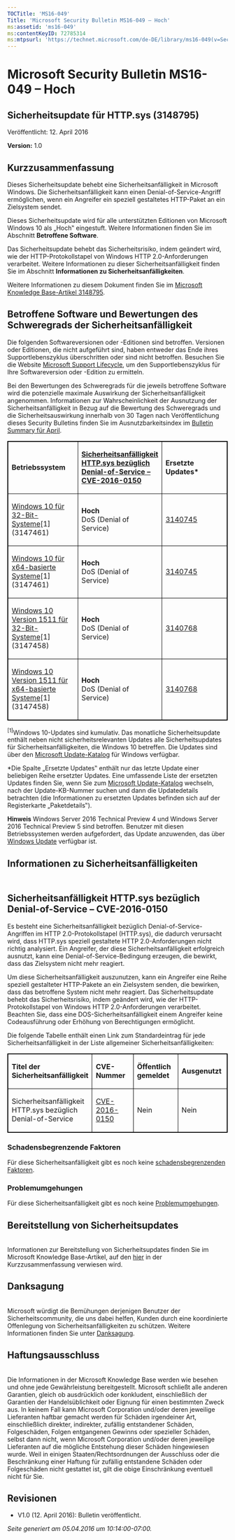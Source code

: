 ```yaml
---
TOCTitle: 'MS16-049'
Title: 'Microsoft Security Bulletin MS16-049 – Hoch'
ms:assetid: 'ms16-049'
ms:contentKeyID: 72785314
ms:mtpsurl: 'https://technet.microsoft.com/de-DE/library/ms16-049(v=Security.10)'
---
```


Microsoft Security Bulletin MS16-049 – Hoch
===========================================

Sicherheitsupdate für HTTP.sys (3148795)
----------------------------------------

Veröffentlicht: 12. April 2016

**Version:** 1.0

Kurzzusammenfassung
-------------------

<span id="sectionToggle0"></span>
Dieses Sicherheitsupdate behebt eine Sicherheitsanfälligkeit in Microsoft Windows. Die Sicherheitsanfälligkeit kann einen Denial-of-Service-Angriff ermöglichen, wenn ein Angreifer ein speziell gestaltetes HTTP-Paket an ein Zielsystem sendet.

Dieses Sicherheitsupdate wird für alle unterstützten Editionen von Microsoft Windows 10 als „Hoch‟ eingestuft. Weitere Informationen finden Sie im Abschnitt **Betroffene Software**.

Das Sicherheitsupdate behebt das Sicherheitsrisiko, indem geändert wird, wie der HTTP-Protokollstapel von Windows HTTP 2.0-Anforderungen verarbeitet. Weitere Informationen zu dieser Sicherheitsanfälligkeit finden Sie im Abschnitt **Informationen zu Sicherheitsanfälligkeiten**.

<span id="KBArticle"></span>
Weitere Informationen zu diesem Dokument finden Sie im [Microsoft Knowledge Base-Artikel 3148795](https://support.microsoft.com/de-de/kb/3148795). 

Betroffene Software und Bewertungen des Schweregrads der Sicherheitsanfälligkeit
--------------------------------------------------------------------------------

<span id="sectionToggle1"></span>
Die folgenden Softwareversionen oder -Editionen sind betroffen. Versionen oder Editionen, die nicht aufgeführt sind, haben entweder das Ende ihres Supportlebenszyklus überschritten oder sind nicht betroffen. Besuchen Sie die Website [Microsoft Support Lifecycle](https://support.microsoft.com/de-de/lifecycle), um den Supportlebenszyklus für Ihre Softwareversion oder -Edition zu ermitteln.

Bei den Bewertungen des Schweregrads für die jeweils betroffene Software wird die potenzielle maximale Auswirkung der Sicherheitsanfälligkeit angenommen. Informationen zur Wahrscheinlichkeit der Ausnutzung der Sicherheitsanfälligkeit in Bezug auf die Bewertung des Schweregrads und die Sicherheitsauswirkung innerhalb von 30 Tagen nach Veröffentlichung dieses Security Bulletins finden Sie im Ausnutzbarkeitsindex im [Bulletin Summary für April](https://technet.microsoft.com/de-de/library/security/ms16-apr).

<p> </p>
<table style="border:1px solid black;">
<colgroup>
<col width="33%" />
<col width="33%" />
<col width="33%" />
</colgroup>
<tbody>
<tr class="odd">
<td style="border:1px solid black;"><p><strong>Betriebssystem</strong></p></td>
<td style="border:1px solid black;"><p><a href="http://www.cve.mitre.org/cgi-bin/cvename.cgi?name=cve-2016-0150"><strong>Sicherheitsanfälligkeit HTTP.sys bezüglich Denial-of-Service – CVE-2016-0150</strong></a></p></td>
<td style="border:1px solid black;"><p><strong>Ersetzte Updates*</strong></p></td>
</tr>  
<tr class="even">
<td style="border:1px solid black;"><p><a href="https://support.microsoft.com/de-de/kb/3147461">Windows 10 für 32-Bit-Systeme</a>[1]<br />
(3147461)</p></td>
<td style="border:1px solid black;"><p><strong>Hoch</strong><br />
DoS (Denial of Service)</p></td>
<td style="border:1px solid black;"><p><a href="https://support.microsoft.com/de-de/kb/3140745">3140745</a></p></td>
</tr>  
<tr class="odd">
<td style="border:1px solid black;"><p><a href="https://support.microsoft.com/de-de/kb/3147461">Windows 10 für x64-basierte Systeme</a>[1]<br />
(3147461)</p></td>
<td style="border:1px solid black;"><p><strong>Hoch</strong><br />
DoS (Denial of Service)</p></td>
<td style="border:1px solid black;"><p><a href="https://support.microsoft.com/de-de/kb/3140745">3140745</a></p></td>
</tr>  
<tr class="even">
<td style="border:1px solid black;"><p><a href="https://support.microsoft.com/de-de/kb/3147458">Windows 10 Version 1511 für 32-Bit-Systeme</a>[1]<br />
(3147458)</p></td>
<td style="border:1px solid black;"><p><strong>Hoch</strong><br />
DoS (Denial of Service)</p></td>
<td style="border:1px solid black;"><p><a href="https://support.microsoft.com/de-de/kb/3140768">3140768</a></p></td>
</tr>  
<tr class="odd">
<td style="border:1px solid black;"><p><a href="https://support.microsoft.com/de-de/kb/3147458">Windows 10 Version 1511 für x64-basierte Systeme</a>[1]<br />
(3147458)</p></td>
<td style="border:1px solid black;"><p><strong>Hoch</strong><br />
DoS (Denial of Service)</p></td>
<td style="border:1px solid black;"><p><a href="https://support.microsoft.com/de-de/kb/3140768">3140768</a></p></td>
</tr>  
</tbody>  
</table>
  
<sup>[1]</sup>Windows 10-Updates sind kumulativ. Das monatliche Sicherheitsupdate enthält neben nicht sicherheitsrelevanten Updates alle Sicherheitsupdates für Sicherheitsanfälligkeiten, die Windows 10 betreffen. Die Updates sind über den [Microsoft Update-Katalog](http://catalog.update.microsoft.com/v7/site/home.aspx) für Windows verfügbar.
  
\*Die Spalte „Ersetzte Updates‟ enthält nur das letzte Update einer beliebigen Reihe ersetzter Updates. Eine umfassende Liste der ersetzten Updates finden Sie, wenn Sie zum [Microsoft Update-Katalog](http://catalog.update.microsoft.com/v7/site/home.aspx) wechseln, nach der Update-KB-Nummer suchen und dann die Updatedetails betrachten (die Informationen zu ersetzten Updates befinden sich auf der Registerkarte „Paketdetails‟).
  
**Hinweis** Windows Server 2016 Technical Preview 4 und Windows Server 2016 Technical Preview 5 sind betroffen. Benutzer mit diesen Betriebssystemen werden aufgefordert, das Update anzuwenden, das über [Windows Update](http://update.microsoft.com/microsoftupdate/v6/vistadefault.aspx?ln=de-de) verfügbar ist.
  
Informationen zu Sicherheitsanfälligkeiten  
------------------------------------------
  
<span id="sectionToggle2"></span>  
Sicherheitsanfälligkeit HTTP.sys bezüglich Denial-of-Service – CVE-2016-0150  
----------------------------------------------------------------------------
  
Es besteht eine Sicherheitsanfälligkeit bezüglich Denial-of-Service-Angriffen im HTTP 2.0-Protokollstapel (HTTP.sys), die dadurch verursacht wird, dass HTTP.sys speziell gestaltete HTTP 2.0-Anforderungen nicht richtig analysiert. Ein Angreifer, der diese Sicherheitsanfälligkeit erfolgreich ausnutzt, kann eine Denial-of-Service-Bedingung erzeugen, die bewirkt, dass das Zielsystem nicht mehr reagiert.
  
Um diese Sicherheitsanfälligkeit auszunutzen, kann ein Angreifer eine Reihe speziell gestalteter HTTP-Pakete an ein Zielsystem senden, die bewirken, dass das betroffene System nicht mehr reagiert. Das Sicherheitsupdate behebt das Sicherheitsrisiko, indem geändert wird, wie der HTTP-Protokollstapel von Windows HTTP 2.0-Anforderungen verarbeitet. Beachten Sie, dass eine DOS-Sicherheitsanfälligkeit einem Angreifer keine Codeausführung oder Erhöhung von Berechtigungen ermöglicht.
  
Die folgende Tabelle enthält einen Link zum Standardeintrag für jede Sicherheitsanfälligkeit in der Liste allgemeiner Sicherheitsanfälligkeiten:

<p> </p>
<table style="border:1px solid black;">  
<colgroup>  
<col width="25%" />  
<col width="25%" />  
<col width="25%" />  
<col width="25%" />  
</colgroup>  
<tbody>  
<tr class="odd">
<td style="border:1px solid black;"><p><strong>Titel der Sicherheitsanfälligkeit</strong></p></td>
<td style="border:1px solid black;"><p><strong>CVE-Nummer</strong></p></td>
<td style="border:1px solid black;"><p><strong>Öffentlich gemeldet</strong></p></td>
<td style="border:1px solid black;"><p><strong>Ausgenutzt</strong></p></td>
</tr>  
<tr class="even">
<td style="border:1px solid black;"><p>Sicherheitsanfälligkeit HTTP.sys bezüglich Denial-of-Service</p></td>
<td style="border:1px solid black;"><p><a href="http://www.cve.mitre.org/cgi-bin/cvename.cgi?name=cve-2016-0150">CVE-2016-0150</a></p></td>
<td style="border:1px solid black;"><p>Nein</p></td>
<td style="border:1px solid black;"><p>Nein</p></td>
</tr>  
</tbody>  
</table>
  
### Schadensbegrenzende Faktoren
  
Für diese Sicherheitsanfälligkeit gibt es noch keine [schadensbegrenzenden Faktoren](https://technet.microsoft.com/de-de/library/security/dn848375.aspx).
  
### Problemumgehungen
  
Für diese Sicherheitsanfälligkeit gibt es noch keine [Problemumgehungen](https://technet.microsoft.com/de-de/library/security/dn848375.aspx).
  
Bereitstellung von Sicherheitsupdates   
--------------------------------------
  
<span id="sectionToggle3"></span>  
Informationen zur Bereitstellung von Sicherheitsupdates finden Sie im Microsoft Knowledge Base-Artikel, auf den [hier](#kbarticle) in der Kurzzusammenfassung verwiesen wird.
  
Danksagung  
----------
  
<span id="sectionToggle4"></span>  
Microsoft würdigt die Bemühungen derjenigen Benutzer der Sicherheitscommunity, die uns dabei helfen, Kunden durch eine koordinierte Offenlegung von Sicherheitsanfälligkeiten zu schützen. Weitere Informationen finden Sie unter [Danksagung](https://technet.microsoft.com/de-de/library/security/dn820091.aspx). 
  
Haftungsausschluss  
------------------
  
<span id="sectionToggle5"></span>  
Die Informationen in der Microsoft Knowledge Base werden wie besehen und ohne jede Gewährleistung bereitgestellt. Microsoft schließt alle anderen Garantien, gleich ob ausdrücklich oder konkludent, einschließlich der Garantien der Handelsüblichkeit oder Eignung für einen bestimmten Zweck aus. In keinem Fall kann Microsoft Corporation und/oder deren jeweilige Lieferanten haftbar gemacht werden für Schäden irgendeiner Art, einschließlich direkter, indirekter, zufällig entstandener Schäden, Folgeschäden, Folgen entgangenen Gewinns oder spezieller Schäden, selbst dann nicht, wenn Microsoft Corporation und/oder deren jeweilige Lieferanten auf die mögliche Entstehung dieser Schäden hingewiesen wurde. Weil in einigen Staaten/Rechtsordnungen der Ausschluss oder die Beschränkung einer Haftung für zufällig entstandene Schäden oder Folgeschäden nicht gestattet ist, gilt die obige Einschränkung eventuell nicht für Sie.
  
Revisionen  
----------
  
<span id="sectionToggle6"></span>  
-   V1.0 (12. April 2016): Bulletin veröffentlicht.
  
*Seite generiert am 05.04.2016 um 10:14:00-07:00.*
